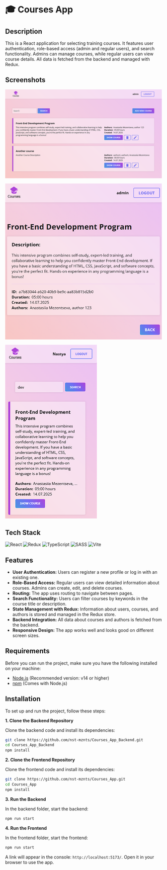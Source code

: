 # 🎓 Courses App

## Description

This is a React application for selecting training courses. It features user authentication, role-based access (admin and regular users), and search functionality. Admins can manage courses, while regular users can view course details. All data is fetched from the backend and managed with Redux.

## Screenshots

![project image large screen](https://github.com/nst-mznts/Courses_App/blob/main/public/Courses_App.png)

![project image medium screen](https://github.com/nst-mznts/Courses_App/blob/main/public/Courses_App_medium.png)

![project image small screen](https://github.com/nst-mznts/Courses_App/blob/main/public/Courses_App_small.png)

## Tech Stack
![React](https://img.shields.io/badge/react-%2320232a.svg?style=for-the-badge&logo=react&logoColor=%2361DAFB)
![Redux](https://img.shields.io/badge/Redux-593D88?style=for-the-badge&logo=redux&logoColor=white)
![TypeScript](https://img.shields.io/badge/TypeScript-007ACC?style=for-the-badge&logo=typescript&logoColor=white)
![SASS](https://img.shields.io/badge/Sass-CC6699?style=for-the-badge&logo=sass&logoColor=white)
![Vite](https://img.shields.io/badge/vite-%23646CFF.svg?style=for-the-badge&logo=vite&logoColor=white)

## Features

- **User Authentication:** Users can register a new profile or log in with an existing one.
- **Role-Based Access:** Regular users can view detailed information about courses. Admins can create, edit, and delete courses.
- **Routing:** The app uses routing to navigate between pages.
- **Search Functionality:** Users can filter courses by keywords in the course title or description.
- **State Management with Redux:** Information about users, courses, and authors is stored and managed in the Redux store.
- **Backend Integration:** All data about courses and authors is fetched from the backend.
- **Responsive Design:** The app works well and looks good on different screen sizes.

## Requirements

Before you can run the project, make sure you have the following installed on your machine:

- [Node.js](https://nodejs.org/) (Recommended version: v14 or higher)
- [npm](https://www.npmjs.com/) (Comes with Node.js)

## Installation

To set up and run the project, follow these steps:

**1. Clone the Backend Repository**

Clone the backend code and install its dependencies:

   ```bash
   git clone https://github.com/nst-mznts/Courses_App_Backend.git
   cd Courses_App_Backend
   npm install
   ```

**2. Clone the Frontend Repository**

Clone the frontend code and install its dependencies:
   
   ```bash
   git clone https://github.com/nst-mznts/Courses_App.git
   cd Courses_App
   npm install
   ```

**3. Run the Backend**

In the backend folder, start the backend:

   ```bash
   npm run start
   ```

**4. Run the Frontend**

In the frontend folder, start the frontend:
   
   ```bash
   npm run start
   ```

A link will appear in the console: `http://localhost:5173/`. Open it in your browser to use the app.
